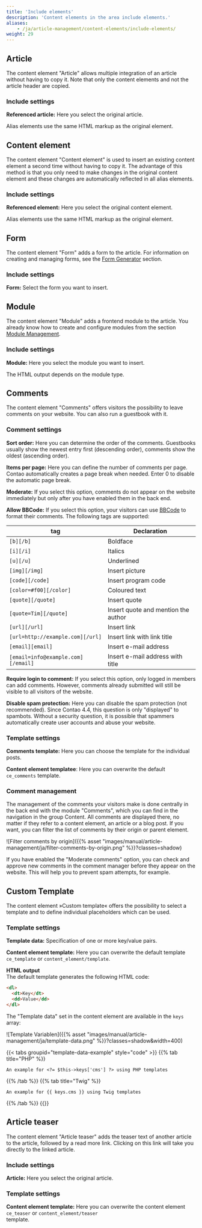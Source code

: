 ```yaml
---
title: 'Include elements'
description: 'Content elements in the area include elements.'
aliases:
    - /ja/article-management/content-elements/include-elements/
weight: 29
---
```



## Article

The content element "Article" allows multiple integration of an article without having to copy it. Note that only the 
content elements and not the article header are copied.


### Include settings

**Referenced article:** Here you select the original article.

Alias elements use the same HTML markup as the original element.


## Content element

The content element "Content element" is used to insert an existing content element a second time without having to 
copy it. The advantage of this method is that you only need to make changes in the original content element and these 
changes are automatically reflected in all alias elements.


### Include settings

**Referenced element:** Here you select the original content element.

Alias elements use the same HTML markup as the original element.


## Form

The content element "Form" adds a form to the article. For information on creating and managing forms, see the 
[Form Generator](/ja/form-generator/) section.


### Include settings

**Form:** Select the form you want to insert.


## Module

The content element "Module" adds a frontend module to the article. You already know how to create and configure modules 
from the section [Module Management](/ja/layout/module-management/).


### Include settings

**Module:** Here you select the module you want to insert.

The HTML output depends on the module type.





## Comments

The content element "Comments" offers visitors the possibility to leave comments on your website. You can also run a 
guestbook with it.


### Comment settings

**Sort order:** Here you can determine the order of the comments. Guestbooks usually show the newest entry first 
(descending order), comments show the oldest (ascending order).

**Items per page:** Here you can define the number of comments per page. Contao automatically creates a page break when 
needed. Enter 0 to disable the automatic page break.

**Moderate:** If you select this option, comments do not appear on the website immediately but only after you have 
enabled them in the back end.

**Allow BBCode:** If you select this option, your visitors can use [BBCode](https://en.wikipedia.org/wiki/BBCode) to format their comments. The following 
tags are supported:

| tag                                  | Declaration                           |
|--------------------------------------|---------------------------------------|
| `[b][/b]`                            | Boldface                              |
| `[i][/i]`                            | Italics                               |
| `[u][/u]`                            | Underlined                            |
| `[img][/img]`                        | Insert picture                        |
| `[code][/code]`                      | Insert program code                   |
| `[color=#f00][/color]`               | Coloured text                         |
| `[quote][/quote]`                    | Insert quote                          |
| `[quote=Tim][/quote]`                | Insert quote and mention the author   |
| `[url][/url]`                        | Insert link                           |
| `[url=http://example.com][/url]`     | Insert link with link title           |
| `[email][email]`                     | Insert e-mail address                 |
| `[email=info@example.com][/email]`   | Insert e-mail address with title      |

**Require login to comment:** If you select this option, only logged in members can add comments. However, comments 
already submitted will still be visible to all visitors of the website.

**Disable spam protection:** Here you can disable the spam protection (not recommended). Since Contao 4.4, this question 
is only "displayed" to spambots. Without a security question, it is possible that spammers automatically create user 
accounts and abuse your website.


### Template settings

**Comments template:** Here you can choose the template for the individual posts.

**Content element templatee**: Here you can overwrite the default `ce_comments` template.



### Comment management

The management of the comments your visitors make is done centrally in the back end with the module "Comments", which 
you can find in the navigation in the group Content. All comments are displayed there, no matter if they refer to a 
content element, an article or a blog post. If you want, you can filter the list of comments by their origin or parent 
element.

![Filter comments by origin]({{% asset "images/manual/article-management/ja/filter-comments-by-origin.png" %}}?classes=shadow)

If you have enabled the "Moderate comments" option, you can check and approve new comments in the comment manager 
before they appear on the website. This will help you to prevent spam attempts, for example.


## Custom Template

The content element »Custom template« offers the possibility to select a template and to define individual placeholders 
which can be used.


### Template settings

**Template data:** Specification of one or more key/value pairs.

**Content element template:** Here you can overwrite the default template `ce_template` or `content_element/template`.

**HTML output**  
The default template generates the following HTML code:

```html
<dl>
  <dt>Key</dt>
  <dd>Value</dd>
</dl>
```

The "Template data" set in the content element are available in the `keys` array:

![Template Variablen]({{% asset "images/manual/article-management/ja/template-data.png" %}}?classes=shadow&width=400)

{{< tabs groupid="template-data-example" style="code" >}}
{{% tab title="PHP" %}}
```
An example for <?= $this->keys['cms'] ?> using PHP templates 
```
{{% /tab %}}
{{% tab title="Twig" %}}
```twig
An example for {{ keys.cms }} using Twig templates
```
{{% /tab %}}
{{</tabs>}}


## Article teaser

The content element "Article teaser" adds the teaser text of another article to the article, followed by a read more 
link. Clicking on this link will take you directly to the linked article.


### Include settings

**Article:** Here you select the original article.


### Template settings

**Content element template:** Here you can overwrite the content element `ce_teaser` or `content_element/teaser`  
template.